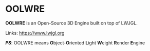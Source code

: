 # OOLWRE

**OOLWRE** is an Open-Source 3D Engine built on top of LWJGL.

Links:
	https://www.lwjgl.org


***PS***: OOLWRE means **O**bject-**O**riented **L**ight **W**eight **R**ender **E**ngine